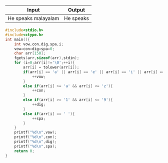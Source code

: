 

| Input               | Output    |
| ------------------- | --------- |
| He speaks malayalam | He speaks |


```c
#include<stdio.h>
#include<ctype.h>
int main(){
    int vow,con,dig,spa,i;
    vow=con=dig=spa=0;
    char arr[150];
    fgets(arr,sizeof(arr),stdin);
    for (i=0;arr[i]!='\0';++i){
        arr[i] = tolower(arr[i]);
        if(arr[i] == 'a' || arr[i] == 'e' || arr[i] == 'i' || arr[i] == 'o'|| arr[i] == 'u'){
            ++vow;
        }
        else if(arr[i] >= 'a' && arr[i] <= 'z'){
            ++con;
        }
        else if(arr[i] >= '1' && arr[i] <= '9'){
            ++dig;
        }
        else if(arr[i] == ' '){
            ++spa;
        }
    }
    printf("%d\n",vow);
    printf("%d\n",con);
    printf("%d\n",dig);
    printf("%d\n",spa);
    return 0;
}

```